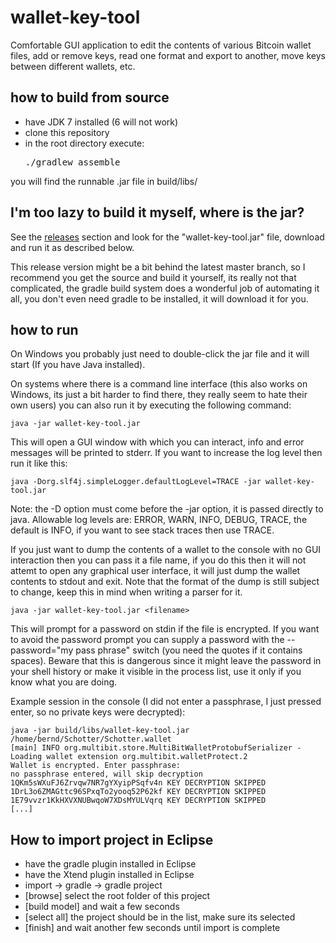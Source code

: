 # wallet-key-tool

Comfortable GUI application to edit the contents of various
Bitcoin wallet files, add or remove keys, read one format and
export to another, move keys between different wallets, etc.

## how to build from source

* have JDK 7 installed (6 will not work)
* clone this repository
* in the root directory execute: <pre>./gradlew assemble</pre>

you will find the runnable .jar file in build/libs/

## I'm too lazy to build it myself, where is the jar?

See the [releases](https://github.com/prof7bit/wallet-key-tool/releases) 
section and look for the "wallet-key-tool.jar" file, download and 
run it as described below.

This release version might be a bit behind the latest
master branch, so I recommend you get the source and
build it yourself, its really not that complicated, the
gradle build system does a wonderful job of automating
it all, you don't even need gradle to be installed, it
will download it for you.


## how to run

On Windows you probably just need to double-click the jar file
and it will start (If you have Java installed).

On systems where there is a command line interface (this also
works on Windows, its just a bit harder to find there, they 
really seem to hate their own users) you can also run it by 
executing the following command:

    java -jar wallet-key-tool.jar
    
This will open a GUI window with which you can interact, info
and error messages will be printed to stderr. If you want to
increase the log level then run it like this:

    java -Dorg.slf4j.simpleLogger.defaultLogLevel=TRACE -jar wallet-key-tool.jar

Note: the -D option must come before the -jar option, it is
passed directly to java. Allowable log levels are:
ERROR, WARN, INFO, DEBUG, TRACE, the default is INFO,
if you want to see stack traces then use TRACE.

If you just want to dump the contents of a wallet to the 
console with no GUI interaction then you can pass it a file 
name, if you do this then it will not attemt to open any 
graphical user interface, it will just dump the wallet contents 
to stdout and exit. Note that the format of the dump is still 
subject to change, keep this in mind when writing a parser
for it.
    
    java -jar wallet-key-tool.jar <filename>

This will prompt for a password on stdin if the file is 
encrypted. If you want to avoid the password prompt you can 
supply a password with the --password="my pass phrase" switch 
(you need the quotes if it contains spaces). Beware that this
is dangerous since it might leave the password in your shell 
history or make it visible in the process list, use it only 
if you know what you are doing.

Example session in the console (I did not enter a passphrase,
I just pressed enter, so no private keys were decrypted):

    java -jar build/libs/wallet-key-tool.jar /home/bernd/Schotter/Schotter.wallet
    [main] INFO org.multibit.store.MultiBitWalletProtobufSerializer - Loading wallet extension org.multibit.walletProtect.2
    Wallet is encrypted. Enter passphrase:
    no passphrase entered, will skip decryption
    1QKm5sWXuFJ6Zrvqw7NR7gYXyipPSqfv4n KEY DECRYPTION SKIPPED
    1DrL3o6ZMAGttc96SPxqTo2yooq52P62kf KEY DECRYPTION SKIPPED
    1E79vvzr1KkHXVXNUBwqoW7XDsMYULVqrq KEY DECRYPTION SKIPPED
    [...]


## How to import project in Eclipse

* have the gradle plugin installed in Eclipse
* have the Xtend plugin installed in Eclipse
* import -> gradle -> gradle project
* [browse] select the root folder of this project
* [build model] and wait a few seconds
* [select all] the project should be in the list, make sure its selected
* [finish] and wait another few seconds until import is complete



